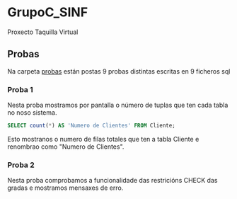 # GrupoC_SINF
Proxecto Taquilla Virtual


## Probas
Na carpeta [probas](./Probas/) están postas 9 probas distintas escritas en 9 ficheros sql

### Proba 1
Nesta proba mostramos por pantalla o número de tuplas que ten cada tabla no noso sistema.

```sql
SELECT count(*) AS 'Numero de Clientes' FROM Cliente;
```
Esto mostranos o numero de filas totales que ten a tabla Cliente e renombrao como "Numero de Clientes".

### Proba 2
Nesta proba comprobamos a funcionalidade das restricións CHECK das gradas e mostramos mensaxes de erro.